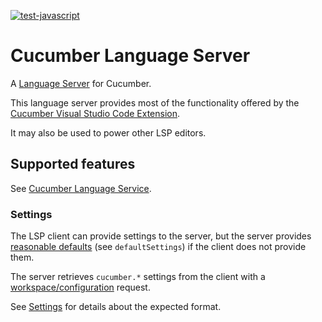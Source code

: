 [![test-javascript](https://github.com/cucumber/language-server/actions/workflows/test-javascript.yml/badge.svg)](https://github.com/cucumber/language-server/actions/workflows/test-javascript.yml)

# Cucumber Language Server

A [Language Server](https://langserver.org/) for Cucumber.

This language server provides most of the functionality offered by the
[Cucumber Visual Studio Code Extension](https://github.com/cucumber/vscode).

It may also be used to power other LSP editors.

## Supported features

See [Cucumber Language Service](https://github.com/cucumber/language-service).

### Settings

The LSP client can provide settings to the server, but the server provides [reasonable defaults](https://github.com/cucumber/language-server/blob/main/src/CucumberLanguageServer.ts) (see `defaultSettings`) if the client does not
provide them.

The server retrieves `cucumber.*` settings from the client with a [workspace/configuration](https://microsoft.github.io/language-server-protocol/specification#workspace_configuration) request.

See [Settings](https://github.com/cucumber/language-server/blob/main/src/types.ts) for details about the expected format.
